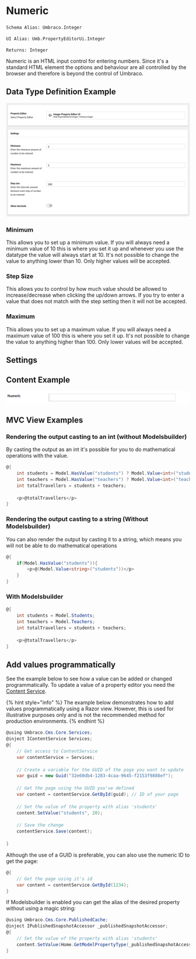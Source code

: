 # Numeric

`Schema Alias: Umbraco.Integer`

`UI Alias: Umb.PropertyEditorUi.Integer`

`Returns: Integer`

Numeric is an HTML input control for entering numbers. Since it's a standard HTML element the options and behaviour are all controlled by the browser and therefore is beyond the control of Umbraco.

## Data Type Definition Example

![Numeric Data Type Definition](images/numeric-datatype.png)

### Minimum

This allows you to set up a minimum value. If you will always need a minimum value of 10 this is where you set it up and whenever you use the datatype the value will always start at 10. It's not possible to change the value to anything lower than 10. Only higher values will be accepted.

### Step Size

This allows you to control by how much value should be allowed to increase/decrease when clicking the up/down arrows. If you try to enter a value that does not match with the step setting then it will not be accepted.

### Maximum

This allows you to set up a maximum value. If you will always need a maximum value of 100 this is where you set it up. It's not possible to change the value to anything higher than 100. Only lower values will be accepted.

## Settings

## Content Example

![Numeric Content Definition](../../../../../../10/umbraco-cms/fundamentals/backoffice/property-editors/built-in-property-editors/images/numeric-content.png)

## MVC View Examples

### Rendering the output casting to an int (without Modelsbuilder)

By casting the output as an int it's possible for you to do mathematical operations with the value.

```csharp
@{
    int students = Model.HasValue("students") ? Model.Value<int>("students") : 0;
    int teachers = Model.HasValue("teachers") ? Model.Value<int>("teachers") : 0;
    int totalTravellers = students + teachers;

    <p>@totalTravellers</p>
}
```

### Rendering the output casting to a string (Without Modelsbuilder)

You can also render the output by casting it to a string, which means you will not be able to do mathematical operations

```csharp
@{
    if(Model.HasValue("students")){
        <p>@(Model.Value<string>("students"))</p>
    }
}
```

### With Modelsbuilder

```csharp
@{
    int students = Model.Students;
    int teachers = Model.Teachers;
    int totalTravellers = students + teachers;

    <p>@totalTravellers</p>
}
```

## Add values programmatically

See the example below to see how a value can be added or changed programmatically. To update a value of a property editor you need the [Content Service](https://apidocs.umbraco.com/v14/csharp/api/Umbraco.Cms.Core.Services.ContentService.html).

{% hint style="info" %}
The example below demonstrates how to add values programmatically using a Razor view. However, this is used for illustrative purposes only and is not the recommended method for production environments.
{% endhint %}

```csharp
@using Umbraco.Cms.Core.Services;
@inject IContentService Services;
@{
    // Get access to ContentService
    var contentService = Services;

    // Create a variable for the GUID of the page you want to update
    var guid = new Guid("32e60db4-1283-4caa-9645-f2153f9888ef");

    // Get the page using the GUID you've defined
    var content = contentService.GetById(guid); // ID of your page

    // Set the value of the property with alias 'students'
    content.SetValue("students", 20);
    
    // Save the change
    contentService.Save(content);

}
```

Although the use of a GUID is preferable, you can also use the numeric ID to get the page:

```csharp
@{
    // Get the page using it's id
    var content = contentService.GetById(1234); 
}
```

If Modelsbuilder is enabled you can get the alias of the desired property without using a magic string:

```csharp
@using Umbraco.Cms.Core.PublishedCache;
@inject IPublishedSnapshotAccessor _publishedSnapshotAccessor;
@{
    // Set the value of the property with alias 'students'
    content.SetValue(Home.GetModelPropertyType(_publishedSnapshotAccessor, x => x.Students).Alias, 20);
}
```
